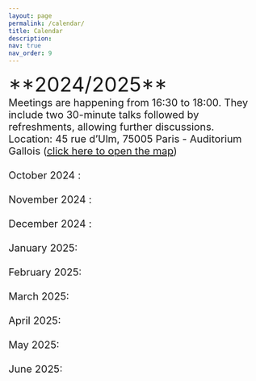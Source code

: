 ```yaml
---
layout: page
permalink: /calendar/
title: Calendar
description:
nav: true
nav_order: 9
---
```

<span style="font-size: 40px;">
**2024/2025** <br>
<span style="font-size: 20px;">
Meetings are happening from 16:30 to 18:00. They include two 30-minute talks followed by refreshments, allowing further discussions.<br>

<span style="font-size: 20px;">
Location: 45 rue d’Ulm, 75005 Paris - Auditorium Gallois (<a href="/assets/img/map.pdf" target="_blank">click here to open the map</a>) <br><br>

<div class="event">
  <span class="event-date">October 2024 </span>: 
  <a href="/speakers/October/" class="event-speakers"></a>
</div>
<br>
<div class="event">
  <span class="event-date"> November 2024 </span>: 
  <a href="/speakers/November/" class="event-speakers"></a>
</div>
<br>
<div class="event">
  <span class="event-date">December 2024 </span>: 
  <a href="/speakers/December/" class="event-speakers"></a>
</div>
<br>
<div class="event">
  <span class="event-date">January 2025</span>: 
  <a href="/speakers/January/" class="event-speakers" ></a>
</div>
<br>
<div class="event">
  <span class="event-date">February 2025</span>: 
  <a href="/speakers/fevrier/" class="event-speakers"></a>
</div>
<br>
<div class="event">
  <span class="event-date">March 2025</span>: 
  <a href="/speakers/mars/" class="event-speakers"></a>
</div>
<br>
<div class="event">
  <span class="event-date">April 2025</span>: 
 <a href="/speakers/mai/" class="event-speakers"></a>
</div>
<br>
<div class="event">
  <span class="event-date">May 2025</span>: 
  <a href="/speakers/mai/" class="event-speakers"></a>
</div>
<br>
<div class="event">
  <span class="event-date">June 2025</span>: 
  <a href="/speakers/Juin/" class="event-speakers"></a>
</div>
<br><br><br>
